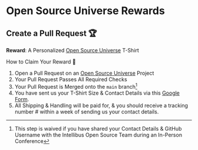 # Open Source Universe Rewards

## Create a Pull Request 🏆

**Reward**: A Personalized [Open Source Universe](https://github.com/intellibus/approach) T-Shirt

How to Claim Your Reward 🌟

1. Open a Pull Request on an [Open Source Universe](https://github.com/intellibus/approach) Project
2. Your Pull Request Passes All Required Checks
3. Your Pull Request is Merged onto the `main` branch[^1]
4. You have sent us your T-Shirt Size & Contact Details via this [Google Form](https://forms.gle/2gXJyYSyVTX6hA3eA).
5. All Shipping & Handling will be paid for, & you should receive a tracking number # within a week of sending us your contact details.

[^1]: This step is waived if you have shared your Contact Details & GitHub Username with the Intellibus Open Source Team during an In-Person Conference
